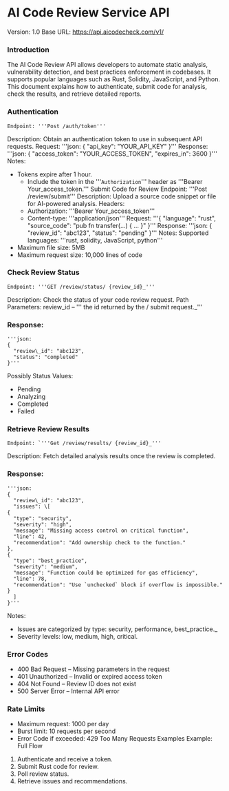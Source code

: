 # AI Code Review Service API
Version: 1.0
	Base URL: https://api.aicodecheck.com/v1/
### Introduction
The AI Code Review API allows developers to automate static analysis, vulnerability detection, and best practices enforcement in codebases. It supports popular languages such as Rust, Solidity, JavaScript, and Python.
This document explains how to authenticate, submit code for analysis, check the results, and retrieve detailed reports.
### Authentication
	Endpoint: '''Post /auth/token'''
Description:
Obtain an authentication token to use in subsequent API requests. 
Request:
	'''json:
	{
	  "api\_key": "YOUR\_API\_KEY"
	}'''
Response:
	'''json:
	{
	  "access\_token": "YOUR\_ACCESS\_TOKEN",
	  "expires\_in": 3600
	}'''
Notes:
- Tokens expire after 1 hour.
	- Include the token in the '''`Authorization`''' header as '''Bearer Your_access_token.'''
Submit Code for Review
	Endpoint: '''Post /review/submit'''
Description:
Upload a source code snippet or file for AI-powered analysis.
Headers:
	- Authorization: '''Bearer Your_access_token'''
	- Content-type: '''application/json'''
Request:
	'''{
	  "language": "rust",
	  "source\_code": "pub fn transfer(...) { ... }"
	}'''
Response:
	'''json:
	{
	  "review\_id": "abc123",
	  "status": "pending"
	}'''
Notes:
	Supported languages: '''rust, solidity, JavaScript, python'''
- Maximum file size: 5MB
- Maximum request size: 10,000 lines of code
### Check Review Status
	Endpoint: '''GET /review/status/ {review_id}_'''
Description:
Check the status of your code review request.
Path Parameters:
	review_id – ''' the id returned by the  / submit request._'''
### Response:
	'''json:
	{
	  "review\_id": "abc123",
	  "status": "completed"
	}'''
Possibly Status Values:
- Pending 
- Analyzing
- Completed
- Failed
### Retrieve Review Results
	Endpoint: `'''Get /review/results/ {review_id}_'''
Description:
Fetch detailed analysis results once the review is completed.
### Response:
	'''json:
	{
	  "review\_id": "abc123",
	  "issues": \[
	{
	  "type": "security",
	  "severity": "high",
	  "message": "Missing access control on critical function",
	  "line": 42,
	  "recommendation": "Add ownership check to the function."
	},
	{
	  "type": "best_practice",
	  "severity": "medium",
	  "message": "Function could be optimized for gas efficiency",
	  "line": 78,
	  "recommendation": "Use `unchecked` block if overflow is impossible."
	}
	  ]
	}'''
Notes:
- Issues are categorized by type: security, performance, best_practice._
- Severity levels: low, medium, high, critical.
### Error Codes
- 400  Bad Request – Missing parameters in the request
- 401  Unauthorized  – Invalid or expired access token
- 404  Not Found  – Review ID does not exist
- 500  Server Error  – Internal API error
### Rate Limits
- Maximum request: 1000 per day
- Burst limit: 10 requests per second
- Error Code if exceeded: 429 Too Many Requests
Examples
Example: Full Flow
1.  Authenticate and receive a token.
2. Submit Rust code for review.
3. Poll review status.
4. Retrieve issues and recommendations.